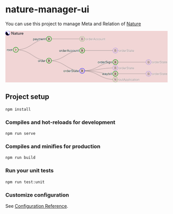 # nature-manager-ui

You can use this project to manage Meta and Relation of [Nature](https://github.com/llxxbb/Nature) 

![main](doc/main.png?raw=true)

## Project setup
```
npm install
```

### Compiles and hot-reloads for development
```
npm run serve
```

### Compiles and minifies for production
```
npm run build
```

### Run your unit tests
```
npm run test:unit
```

### Customize configuration
See [Configuration Reference](https://cli.vuejs.org/config/).
